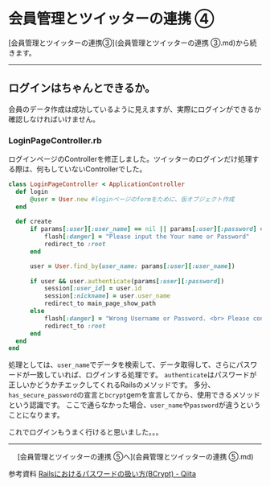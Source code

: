 # 会員管理とツイッターの連携 ④
[会員管理とツイッターの連携③](会員管理とツイッターの連携 ③.md)から続きます。

- - - -
## ログインはちゃんとできるか。

会員のデータ作成は成功しているように見えますが、実際にログインができるか確認しなければいけません。

### LoginPageController.rb
ログインページのControllerを修正しました。ツイッターのログインだけ処理する際は、何もしていないControllerでした。
```ruby
class LoginPageController < ApplicationController
  def login
      @user = User.new #loginページのformをために、仮オブジェクト作成
  end
  
  def create
      if params[:user][:user_name] == nil || params[:user][:password] == nil
          flash[:danger] = "Please input the Your name or Password"
          redirect_to :root      
      end

      user = User.find_by(user_name: params[:user][:user_name])
      
      if user && user.authenticate(params[:user][:password])
          session[:user_id] = user.id
          session[:nickname] = user.user_name
          redirect_to main_page_show_path
      else
          flash[:danger] = "Wrong Username or Password. <br> Please confirm Username or Password"
          redirect_to :root
      end
  end
end
```
処理としては、`user_name`でデータを検索して、データ取得して、さらにパスワードが一致していれば、ログインする処理です。
`authenticate`はパスワードが正しいかどうかチエックしてくれるRailsのメソッドです。
多分、`has_secure_password`の宣言と`bcrypt`gemを宣言してから、使用できるメソッドという認識です。
ここで通らなかった場合、`user_name`や`password`が違うということになります。

これでログインもうまく行けると思いました。。。
- - - -
　																																							[会員管理とツイッターの連携 ⑤へ](会員管理とツイッターの連携 ⑤.md)



参考資料
[Railsにおけるパスワードの扱い方(BCrypt) - Qiita](https://qiita.com/tatane616/items/c00182179e498aa9c53e)

